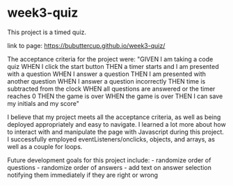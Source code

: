 # week3-quiz

This project is a timed quiz. 

link to page: https://bubuttercup.github.io/week3-quiz/

The acceptance criteria for the project were:
    "GIVEN I am taking a code quiz
    WHEN I click the start button
    THEN a timer starts and I am presented with a question
    WHEN I answer a question
    THEN I am presented with another question
    WHEN I answer a question incorrectly
    THEN time is subtracted from the clock
    WHEN all questions are answered or the timer reaches 0
    THEN the game is over
    WHEN the game is over
    THEN I can save my initials and my score"

I believe that my project meets all the acceptance criteria, as well as being deployed appropriately and easy to navigate. I learned a lot more about how to interact with and manipulate the page with Javascript during this project. I successfully employed eventListeners/onclicks, objects, and arrays, as well as a couple for loops.

Future development goals for this project include:
    - randomize order of questions
    - randomize order of answers
    - add text on answer selection notifying them immediately if they are right or wrong


